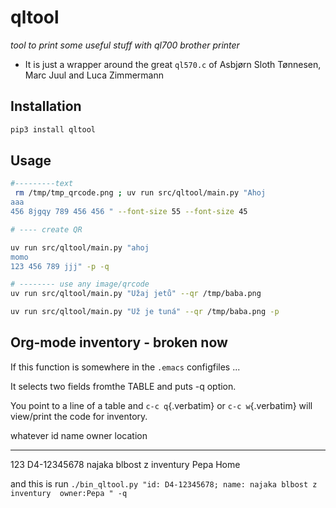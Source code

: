 # qltool

*tool to print some useful stuff with ql700 brother printer*

-   It is just a wrapper around the great `ql570.c` of Asbjørn Sloth
    Tønnesen, Marc Juul and Luca Zimmermann

## Installation

``` {.bash org-language="sh"}
pip3 install qltool
```

## Usage

``` {.bash org-language="sh"}
#---------text
 rm /tmp/tmp_qrcode.png ; uv run src/qltool/main.py "Ahoj
aaa
456 8jgqy 789 456 456 " --font-size 55 --font-size 45

# ---- create QR

uv run src/qltool/main.py "ahoj
momo
123 456 789 jjj" -p -q

# -------- use any image/qrcode
uv run src/qltool/main.py "Užaj jetů" --qr /tmp/baba.png

uv run src/qltool/main.py "Už je tuná" --qr /tmp/baba.png -p
```

## Org-mode inventory - broken now

If this function is somewhere in the `.emacs` configfiles ...

It selects two fields fromthe TABLE and puts -q option.

You point to a line of a table and `c-c q`{.verbatim} or
`c-c w`{.verbatim} will view/print the code for inventory.

  whatever   id            name                        owner   location
  ---------- ------------- --------------------------- ------- ----------
  123        D4-12345678   najaka blbost z inventury   Pepa    Home

and this is run
`./bin_qltool.py "id: D4-12345678; name: najaka blbost z inventury  owner:Pepa " -q`
